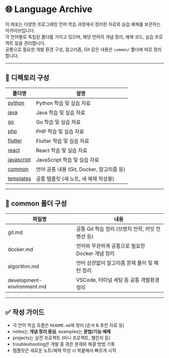 # 🌐 Language Archive

이 레포는 다양한 프로그래밍 언어 학습 과정에서 정리한 자료와 실습 예제를 보관하는 아카이브입니다.  
각 언어별로 독립된 폴더를 가지고 있으며, 해당 언어의 개념 정리, 예제 코드, 실습 프로젝트 등을 관리합니다.  
공통으로 필요한 개발 환경 구성, 알고리즘, Git 같은 내용은 `common/` 폴더에 따로 정리합니다.

---

## 📂 디렉토리 구성

| 폴더명 | 설명 |
|---|---|
| [python](./python) | Python 학습 및 실습 자료 |
| [java](./java) | Java 학습 및 실습 자료 |
| [go](./go) | Go 학습 및 실습 자료 |
| [php](./php) | PHP 학습 및 실습 자료 |
| [flutter](./flutter) | Flutter 학습 및 실습 자료 |
| [react](./react) | React 학습 및 실습 자료 |
| [javascript](./javascript) | JavaScript 학습 및 실습 자료 |
| [common](./common) | 언어 공통 내용 (Git, Docker, 알고리즘 등) |
| [templates](./templates) | 공통 템플릿 (새 노트, 새 예제 작성용) |


---

## 📖 common 폴더 구성

| 파일명 | 내용 |
|---|---|
| git.md | 공통 Git 학습 정리 (브랜치 전략, 커밋 컨벤션 등) |
| docker.md | 언어와 무관하게 공통으로 필요한 Docker 개념 정리 |
| algorithm.md | 언어 상관없이 알고리즘 문제 풀이 및 패턴 정리 |
| development-environment.md | VSCode, 터미널 세팅 등 공통 개발환경 정리 |

---

## ✅ 작성 가이드

- 각 언어 학습 흐름은 `README.md`에 정리 (순서 & 추천 자료 등)
- notes는 **개념 정리 중심**, examples는 **문법/기능 예제**
- projects는 실전 프로젝트 (미니 프로젝트, 챌린지 등)
- troubleshooting은 개발 중 겪은 문제와 해결 방법 기록
- 템플릿은 새로운 노트/예제 작성 시 복붙해서 빠르게 시작



